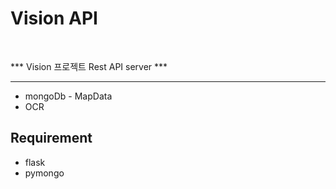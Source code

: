# Vision API

<br>

*** Vision 프로젝트 Rest API server ***

---------------------------------
* mongoDb - MapData
* OCR


## Requirement
* flask
* pymongo
